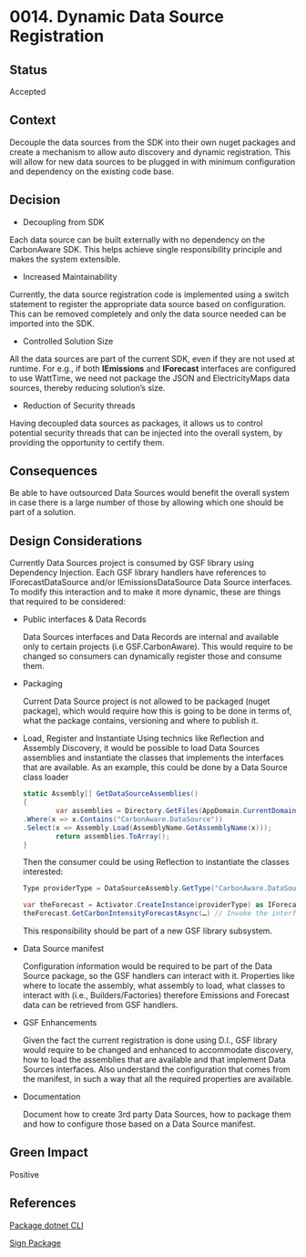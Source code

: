 # 0014. Dynamic Data Source Registration

## Status

Accepted

## Context

Decouple the data sources from the SDK into their own nuget packages and create a mechanism to allow auto discovery and dynamic registration. This will allow for new data sources to be plugged in with minimum configuration and dependency on the existing code base. 

## Decision

- Decoupling from SDK

Each data source can be built externally with no dependency on the CarbonAware SDK. This helps achieve single responsibility principle and makes the system extensible.

- Increased Maintainability

Currently, the data source registration code is implemented using a switch statement to register the appropriate data source based on configuration. This can be removed completely and only the data source needed can be imported into the SDK.

- Controlled Solution Size

All the data sources are part of the current SDK, even if they are not used at runtime. For e.g., if both **IEmissions** and **IForecast** interfaces are configured to use WattTime, we need not package the JSON and ElectricityMaps data sources, thereby reducing solution’s size.

- Reduction of Security threads

Having decoupled data sources as packages, it allows us to control potential security threads that can be injected into the overall system, by providing the opportunity to certify them.

## Consequences

Be able to have outsourced Data Sources would benefit the overall system in case there is a large number of those by allowing which one should be part of a solution.

## Design Considerations

Currently Data Sources project is consumed by GSF library using Dependency Injection. Each GSF library handlers have references to IForecastDataSource and/or IEmissionsDataSource Data Source interfaces.
To modify this interaction and to make it more dynamic, these are things that required to be considered:

- Public interfaces & Data Records

    Data Sources interfaces and Data Records are internal and available only to certain projects (i.e GSF.CarbonAware). This would require to be changed so consumers can dynamically register those and consume them.

- Packaging

    Current Data Source project is not allowed to be packaged (nuget package), which would require how this is going to be done in terms of, what the package contains, versioning and where to publish it.

- Load, Register and Instantiate
    Using technics like Reflection and Assembly Discovery, it would be possible to load Data Sources assemblies and instantiate the classes that implements the interfaces that are available.
    As an example, this could be done by a Data Source class loader

    ```c#
    static Assembly[] GetDataSourceAssemblies()
    {
            var assemblies = Directory.GetFiles(AppDomain.CurrentDomain.BaseDirectory, "*.dll")
    .Where(x => x.Contains("CarbonAware.DataSource"))
    .Select(x => Assembly.Load(AssemblyName.GetAssemblyName(x)));
            return assemblies.ToArray();
    }
    ```

    Then the consumer could be using Reflection to instantiate the classes interested:

    ```c#
    Type providerType = DataSourceAssembly.GetType("CarbonAware.DataSource.ProviderA");

    var theForecast = Activator.CreateInstance(providerType) as IForecastDataSource;
    theForecast.GetCarbonIntensityForecastAsync(…) // Invoke the interface method.
    ```

    This responsibility should be part of a new GSF library subsystem.

- Data Source manifest

    Configuration information would be required to be part of the Data Source package, so the GSF handlers can interact with it. Properties like where to locate the assembly, what assembly to load, what classes to interact with (i.e., Builders/Factories) therefore Emissions and Forecast data can be retrieved from GSF handlers.

- GSF Enhancements

    Given the fact the current registration is done using D.I., GSF library would require to be changed and enhanced to accommodate discovery, how to load the assemblies that are available and that implement Data Sources interfaces. Also understand the configuration that comes from the manifest, in such a way that all the required properties are available.

- Documentation

    Document how to create 3rd party Data Sources, how to package them and how to configure those based on a Data Source manifest.

## Green Impact

Positive

## References

[Package dotnet CLI](https://learn.microsoft.com/en-us/nuget/create-packages/creating-a-package-dotnet-cli)

[Sign Package](https://learn.microsoft.com/en-us/nuget/create-packages/sign-a-package)
